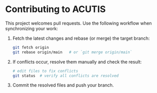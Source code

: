 # Contributing to ACUTIS

This project welcomes pull requests. Use the following workflow when synchronizing your work:

1. Fetch the latest changes and rebase (or merge) the target branch:

   ```bash
   git fetch origin
   git rebase origin/main   # or `git merge origin/main`
   ```

2. If conflicts occur, resolve them manually and check the result:

   ```bash
   # edit files to fix conflicts
   git status  # verify all conflicts are resolved
   ```

3. Commit the resolved files and push your branch.

